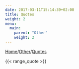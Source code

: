 ```yaml
---
date: 2017-03-11T15:14:39+02:00
title: Quotes
weight: 2
menu:
  main:
    parent: "Other"
    weight: 2
---
```


[Home](/)/[Other](/other/)/[Quotes](/other/quotes/)

{{< range_quote >}}